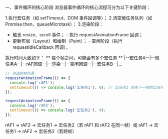 一、事件循环的核心阶段
浏览器事件循环的核心流程可分为以下关键阶段：

​1.执行宏任务​（如 setTimeout、DOM 事件回调等）；
​2.清空微任务队列​（如 Promise.then、queueMicrotask）；
3.​渲染阶段：
- 触发 resize、scroll 事件；
​- 执行 requestAnimationFrame 回调；
- 更新布局（Layout）和绘制（Paint）；
​- 空闲阶段​（执行 requestIdleCallback 回调）。

执行时间大致如下：
** 每个帧之间，可能会有多个宏任务 **
|--宏任务A--|--微任务A--|--rAF回调--|--渲染--|--空闲回调--|--宏任务B--|...

```js
// 测试跨帧场景
requestAnimationFrame(() => {
  console.log('rAF1');
  setTimeout(() => console.log('宏任务1'), 0); // 宏任务1 会在下一帧的宏任务阶段执行
});

requestAnimationFrame(() => {
  console.log('rAF2'); 
  setTimeout(() => console.log('宏任务2'), 0);
});
```
rAF1 → rAF2 → 宏任务1 → 宏任务2（若 rAF1 和 rAF2 在同一帧）或 rAF1 → 宏任务1 → rAF2 → 宏任务2（若跨帧）
